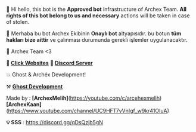 👋 Hi hello, this bot is the **Approved bot** infrastructure of Archex Team. **All rights of this bot belong to us and necessary** actions will be taken in case of stolen.

👋 Merhaba bu bot Archex Ekibinin **Onaylı bot** altyapısıdır. bu botun **tüm hakları bize aittir** ve çalınması durumunda gerekli işlemler uygulanacaktır.

🔧 Archex Team <3

**📣 [Click Websites](http://www.archexlist.tk)**
**📣 [Discord Server](https://discord.gg/qDsQzjb5gN)**

💥 Ghost & Archéx Development!

⚒️ [**Ghost Development**](https://discord.gg/KMJCshWX4D)

Made by : **[ArchexMelih]**(https://youtube.com/c/arcehexmelih)
         **[ArchexKaan]**(https://www.youtube.com/channel/UC9HFT7vVnIgf_w9kr41OIuA)  
             
 **💡 SSS** : https://discord.gg/qDsQzjb5gN      
